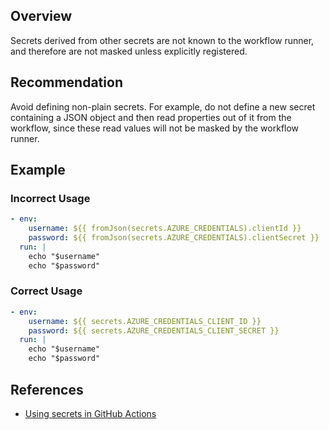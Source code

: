 ## Overview

Secrets derived from other secrets are not known to the workflow runner, and therefore are not masked unless explicitly registered.

## Recommendation

Avoid defining non-plain secrets. For example, do not define a new secret containing a JSON object and then read properties out of it from the workflow, since these read values will not be masked by the workflow runner.

## Example

### Incorrect Usage

```yaml
- env:
    username: ${{ fromJson(secrets.AZURE_CREDENTIALS).clientId }}
    password: ${{ fromJson(secrets.AZURE_CREDENTIALS).clientSecret }}
  run: |
    echo "$username"
    echo "$password"
```

### Correct Usage

```yaml
- env:
    username: ${{ secrets.AZURE_CREDENTIALS_CLIENT_ID }}
    password: ${{ secrets.AZURE_CREDENTIALS_CLIENT_SECRET }}
  run: |
    echo "$username"
    echo "$password"
```

## References

- [Using secrets in GitHub Actions](https://docs.github.com/en/actions/security-for-github-actions/security-guides/using-secrets-in-github-actions#using-encrypted-secrets-in-a-workflow)
